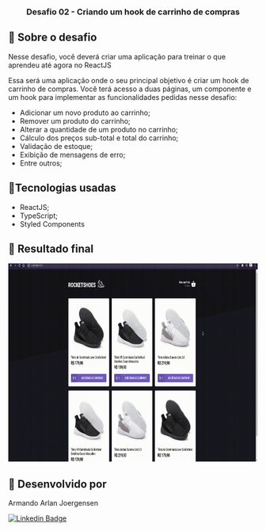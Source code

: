 <h3 align="center">
  Desafio 02 -  Criando um hook de carrinho de compras
</h3>

## :rocket: Sobre o desafio

Nesse desafio, você deverá criar uma aplicação para treinar o que aprendeu até agora no ReactJS

Essa será uma aplicação onde o seu principal objetivo é criar um hook de carrinho de compras. Você terá acesso a duas páginas, um componente e um hook para implementar as funcionalidades pedidas nesse desafio:

- Adicionar um novo produto ao carrinho;
- Remover um produto do carrinho;
- Alterar a quantidade de um produto no carrinho;
- Cálculo dos preços sub-total e total do carrinho;
- Validação de estoque;
- Exibição de mensagens de erro;
- Entre outros;

## :rocket:Tecnologias usadas

- ReactJS;
- TypeScript;
- Styled Components

## :rocket: Resultado final
<p align="center">
<img src="./src/assets/images/final.gif" width="800" height="400" />
</p>

## :memo: Desenvolvido por

Armando Arlan Joergensen <p></p>
[![Linkedin Badge](https://img.shields.io/badge/-LinkedIn-blue?style=flat-square&logo=Linkedin&logoColor=white&link=https://www.linkedin.com/in/armandoaaj/)](https://www.linkedin.com/in/armandoaaj/)

